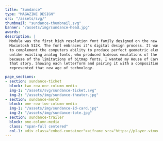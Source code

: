 ```yaml
---
title: "Sundance"
type: "MAGAZINE DESIGN"
src: "/assets/svg/"
thumbnail: "sundance-thumbnail.svg"
banner: "/assets/img/sundance-head.jpg"
awards:
description: |
  Modula was the first high resolution font family designed on the new Apple
  Macintosh 512K. The font embraces it's digital design process. It was designed
  to complement the computers ability to produce perfect geometric elements
  unlike existing analog fonts, who produced hideous emulations of the original
  because of the limitations of bitmap fonts. I wanted my House of Cards to tell
  that story. Showing each letterform and pairing it with a composition that
  represented that new age of technology.

page_sections:
- section: sundance-ticket
  block: two-row-one-column-media
  img-1: "/assets/svg/sundance-ticket.svg"
  img-2: "/assets/img/sundance-theater.jpg"
- section: sundance-merch
  block: one-row-two-column-media
  img-1: "/assets/img/sundance-id-card.jpg"
  img-2: "/assets/img/sundance-tote.jpg"
- section: sundance-trailer
  block: one-column-media
  class: "span-full centered"
  col-1: <div class="embed-container"><iframe src="https://player.vimeo.com/video/293079006?color=eeb62f&byline=0&portrait=0&title=0" frameborder="0" webkitallowfullscreen mozallowfullscreen allowfullscreen></iframe></div>
---
```

